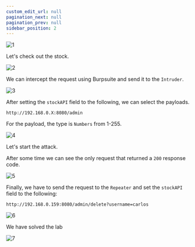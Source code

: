 ```yaml
---
custom_edit_url: null
pagination_next: null
pagination_prev: null
sidebar_position: 2
---
```


![1](https://github.com/Knign/Write-ups/assets/110326359/c9847993-cda2-4e2a-8dc6-c5124ca94db6)

Let's check out the stock.

![2](https://github.com/Knign/Write-ups/assets/110326359/cca3aa69-8b90-40bc-9b88-a663cc3850eb)

We can intercept the request using Burpsuite and send it to the `Intruder`.

![3](https://github.com/Knign/Write-ups/assets/110326359/4ef49911-269f-4ba1-945f-e8a84b93c2d5)

After setting the `stockAPI` field to the following, we can select the payloads.

```
http://192.168.0.X:8080/admin
```

For the payload, the type is `Numbers` from 1-255.

![4](https://github.com/Knign/Write-ups/assets/110326359/2f8f3e23-730c-4a1e-a589-6df4fb705e83)

Let's start the attack.

After some time we can see the only request that returned a `200` response code.

![5](https://github.com/Knign/Write-ups/assets/110326359/e65c7f56-3a68-4c2a-8a5a-e56ed15903bc)

Finally, we have to send the request to the `Repeater` and set the `stockAPI` field to the following:

```
http://192.168.0.159:8080/admin/delete?username=carlos
```

![6](https://github.com/Knign/Write-ups/assets/110326359/6219558d-c5a3-49d0-9fac-c99225fd6fd7)

We have solved the lab

![7](https://github.com/Knign/Write-ups/assets/110326359/7cec6823-24a0-4a20-9b24-e664e15f4abb)

